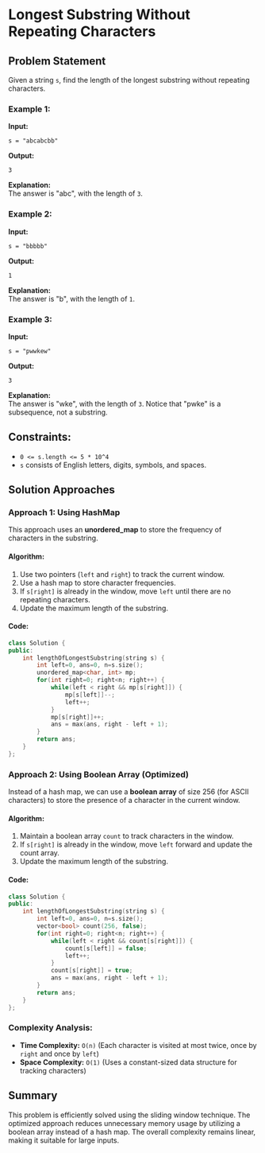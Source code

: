 # Longest Substring Without Repeating Characters

## Problem Statement
Given a string `s`, find the length of the longest substring without repeating characters.

### Example 1:
**Input:**  
```
s = "abcabcbb"
```
**Output:**  
```
3
```
**Explanation:**  
The answer is "abc", with the length of `3`.

### Example 2:
**Input:**  
```
s = "bbbbb"
```
**Output:**  
```
1
```
**Explanation:**  
The answer is "b", with the length of `1`.

### Example 3:
**Input:**  
```
s = "pwwkew"
```
**Output:**  
```
3
```
**Explanation:**  
The answer is "wke", with the length of `3`. Notice that "pwke" is a subsequence, not a substring.

## Constraints:
- `0 <= s.length <= 5 * 10^4`
- `s` consists of English letters, digits, symbols, and spaces.

## Solution Approaches

### Approach 1: Using HashMap
This approach uses an **unordered_map** to store the frequency of characters in the substring.

#### Algorithm:
1. Use two pointers (`left` and `right`) to track the current window.
2. Use a hash map to store character frequencies.
3. If `s[right]` is already in the window, move `left` until there are no repeating characters.
4. Update the maximum length of the substring.

#### Code:
```cpp
class Solution {
public:
    int lengthOfLongestSubstring(string s) {
        int left=0, ans=0, n=s.size();
        unordered_map<char, int> mp;
        for(int right=0; right<n; right++) {
            while(left < right && mp[s[right]]) {
                mp[s[left]]--;
                left++;
            }
            mp[s[right]]++;
            ans = max(ans, right - left + 1);
        }
        return ans;
    }
};
```

### Approach 2: Using Boolean Array (Optimized)
Instead of a hash map, we can use a **boolean array** of size 256 (for ASCII characters) to store the presence of a character in the current window.

#### Algorithm:
1. Maintain a boolean array `count` to track characters in the window.
2. If `s[right]` is already in the window, move `left` forward and update the count array.
3. Update the maximum length of the substring.

#### Code:
```cpp
class Solution {
public:
    int lengthOfLongestSubstring(string s) {
        int left=0, ans=0, n=s.size();
        vector<bool> count(256, false);
        for(int right=0; right<n; right++) {
            while(left < right && count[s[right]]) {
                count[s[left]] = false;
                left++;
            }
            count[s[right]] = true;
            ans = max(ans, right - left + 1);
        }
        return ans;
    }
};
```

### Complexity Analysis:
- **Time Complexity:** `O(n)` (Each character is visited at most twice, once by `right` and once by `left`)
- **Space Complexity:** `O(1)` (Uses a constant-sized data structure for tracking characters)

## Summary
This problem is efficiently solved using the sliding window technique. The optimized approach reduces unnecessary memory usage by utilizing a boolean array instead of a hash map. The overall complexity remains linear, making it suitable for large inputs.

